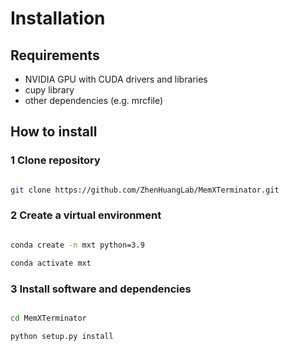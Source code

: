 # Installation

## Requirements

* NVIDIA GPU with CUDA drivers and libraries
* cupy library
* other dependencies (e.g. mrcfile)

## How to install

### 1 Clone repository

```bash

git clone https://github.com/ZhenHuangLab/MemXTerminator.git

```

### 2 Create a virtual environment

```bash

conda create -n mxt python=3.9

conda activate mxt

```

### 3 Install software and dependencies

```bash

cd MemXTerminator

python setup.py install

```

